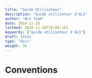```yaml
---
title: "Guide Utilisateur"
description: "Guide utilisateur d'ALS"
author: "ALS Team"
date: 2024-11-28
lastmod: 2024-11-28T19:08:16Z
keywords: ["guide utilisateur d'ALS"]
draft: false
type: "docs"
weight: 30
---
```


# Conventions



